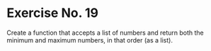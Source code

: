 # Exercise No. 19


Create a function that accepts a list of numbers and return both the minimum and maximum numbers, in that order (as a list).

